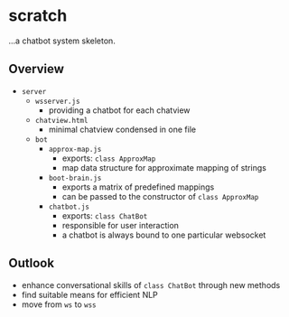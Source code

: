 # scratch

...a chatbot system skeleton.

## Overview

+ `server`
    + `wsserver.js`
        + providing a chatbot for each chatview
    + `chatview.html`
        + minimal chatview condensed in one file
    + `bot`
        + `approx-map.js`
            + exports: `class ApproxMap`
            + map data structure for approximate mapping of strings
        + `boot-brain.js`
            + exports a matrix of predefined mappings
            + can be passed to the constructor of `class ApproxMap`
        + `chatbot.js`
            + exports: `class ChatBot`
            + responsible for user interaction
            + a chatbot is always bound to one particular websocket

## Outlook

+ enhance conversational skills of `class ChatBot` through new methods
+ find suitable means for efficient NLP
+ move from `ws` to `wss`
